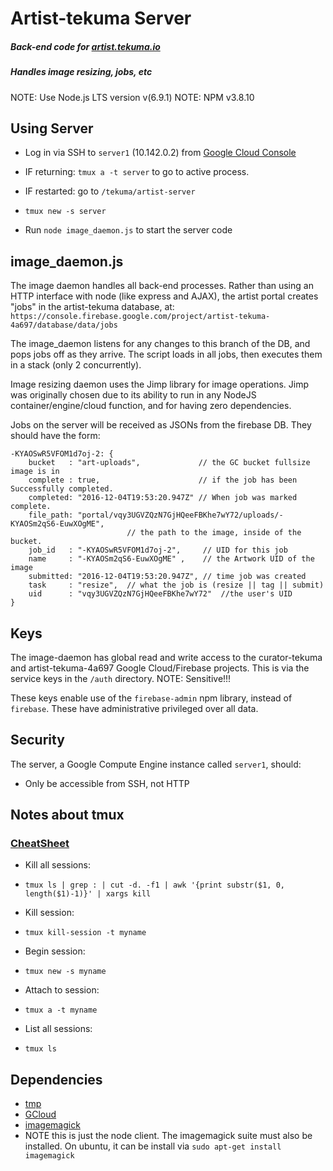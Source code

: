 
# Artist-tekuma Server
##### Back-end code for [artist.tekuma.io](https://artist.tekuma.io/)
##### Handles image resizing, jobs, etc

NOTE: Use Node.js LTS version v(6.9.1)
NOTE: NPM v3.8.10

## Using Server
- Log in via SSH to `server1` (10.142.0.2) from [Google Cloud Console](https://console.cloud.google.com/compute/instances?project=artist-tekuma-4a697)

- IF returning: `tmux a -t server` to go to active process.
- IF restarted: go to `/tekuma/artist-server`
 - `tmux new -s server`

- Run `node image_daemon.js` to start the server code

## image_daemon.js
The image daemon handles all back-end processes. Rather than using an HTTP interface with node (like express and AJAX), the artist portal creates "jobs" in the artist-tekuma database, at:
`https://console.firebase.google.com/project/artist-tekuma-4a697/database/data/jobs`

The image_daemon listens for any changes to this branch of the DB, and pops jobs off as they arrive. The script loads in all jobs, then executes them in a stack (only 2 concurrently).

Image resizing daemon uses the Jimp library for image operations. Jimp was originally chosen due to its ability to run in any NodeJS container/engine/cloud function, and for having zero dependencies.

Jobs on the server will be received as JSONs from the firebase DB. They should have the form:
```
-KYAOSwR5VFOM1d7oj-2: {
    bucket   : "art-uploads",             // the GC bucket fullsize image is in
    complete : true,                      // if the job has been Successfully completed.
    completed: "2016-12-04T19:53:20.947Z" // When job was marked complete.
    file_path: "portal/vqy3UGVZQzN7GjHQeeFBKhe7wY72/uploads/-KYAOSm2qS6-EuwXOgME",
                          // the path to the image, inside of the bucket.
    job_id   : "-KYAOSwR5VFOM1d7oj-2",     // UID for this job
    name     : "-KYAOSm2qS6-EuwXOgME" ,    // the Artwork UID of the image
    submitted: "2016-12-04T19:53:20.947Z", // time job was created
    task     : "resize",  // what the job is (resize || tag || submit)
    uid      : "vqy3UGVZQzN7GjHQeeFBKhe7wY72"  //the user's UID
}
```

## Keys
The image-daemon has global read and write access to the curator-tekuma and artist-tekuma-4a697 Google Cloud/Firebase projects. This is via the service keys in the `/auth` directory. NOTE: Sensitive!!!

These keys enable use of the `firebase-admin` npm library, instead of `firebase`.
These have administrative privileged over all data.

## Security
The server, a Google Compute Engine instance called `server1`, should:

- Only be accessible from SSH, not HTTP

## Notes about tmux
### [CheatSheet](https://gist.github.com/MohamedAlaa/2961058)

- Kill all sessions:
 - `tmux ls | grep : | cut -d. -f1 | awk '{print substr($1, 0, length($1)-1)}' | xargs kill`

- Kill session:
 - `tmux kill-session -t myname`

- Begin session:
 - `tmux new -s myname`

- Attach to session:
 - `tmux a -t myname`

- List all sessions:
 - `tmux ls`

## Dependencies
- [tmp](https://github.com/raszi/node-tmp)
- [GCloud](http://googlecloudplatform.github.io/google-cloud-node/#/docs/google-cloud/0.37.0/storage/file)
- [imagemagick](https://www.npmjs.com/package/imagemagick)
 - NOTE this is just the node client. The imagemagick suite must also be installed. On ubuntu, it can be install via `sudo apt-get install imagemagick`
